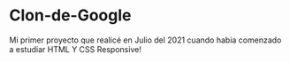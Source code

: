 # Clon-de-Google
Mi primer proyecto que realicé en Julio del 2021 cuando habia comenzado a estudiar HTML Y CSS Responsive!
